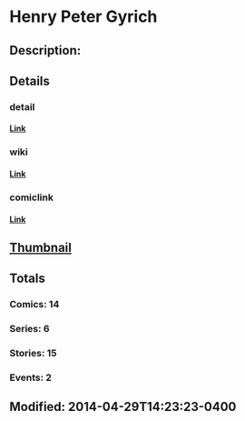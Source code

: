 # Henry Peter Gyrich
## Description: 
## Details
### detail
#### [Link](http://marvel.com/characters/2923/henry_peter_gyrich?utm_campaign=apiRef&utm_source=225578a89fc76f3d20fbffda5d17a88d)
### wiki
#### [Link](http://marvel.com/universe/Gyrich,_Henry_Peter?utm_campaign=apiRef&utm_source=225578a89fc76f3d20fbffda5d17a88d)
### comiclink
#### [Link](http://marvel.com/comics/characters/1011371/henry_peter_gyrich?utm_campaign=apiRef&utm_source=225578a89fc76f3d20fbffda5d17a88d)
## [Thumbnail](http://i.annihil.us/u/prod/marvel/i/mg/f/c0/535fed9b1ae7f.jpg)
## Totals
### Comics: 14
### Series: 6
### Stories: 15
### Events: 2
## Modified: 2014-04-29T14:23:23-0400